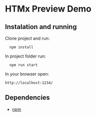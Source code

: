 # HTMx Preview Demo

## Instalation and running

Clone project and run:
```
  npm install
```

In project folder run:
```
  npm run start
```

In your browser open:
```
http://localhost:1234/
```

## Dependencies

- [npm](https://www.npmjs.com/package/npm)